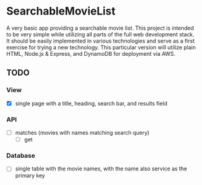 # SearchableMovieList
A very basic app providing a searchable movie list. This project is intended to be very simple while utilizing all parts of the full web development stack. It should be easily implemented in various technologies and serve as a first exercise for trying a new technology. This particular version will utilize plain HTML, Node.js & Express, and DynamoDB for deployment via AWS. 

## TODO
### View
- [x] single page with a title, heading, search bar, and results field
### API
- [ ] matches (movies with names matching search query)
  - [ ] get
### Database
- [ ] single table with the movie names, with the name also service as the primary key
